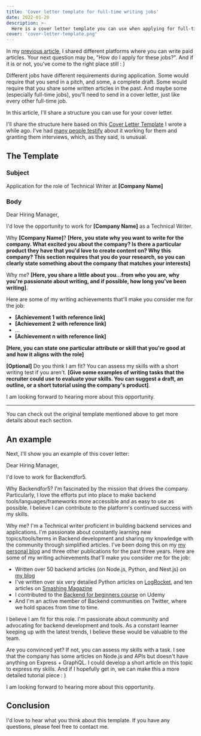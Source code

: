 ```yaml
---
title: 'Cover letter template for full-time writing jobs'
date: 2022-01-20
description: >-
  Here is a cover letter template you can use when applying for full-time writing jobs.
cover: 'cover-letter-template.png'
---
```


In my [previous article](/blog/platforms-to-write-paid-articles), I shared different platforms where you can write paid articles. Your next question may be, "How do I apply for these jobs?". And if it is or not, you've come to the right place still : )

Different jobs have different requirements during application. Some would require that you send in a pitch, and some, a complete draft. Some would require that you share some written articles in the past. And maybe some (especially full-time jobs), you'll need to send in a cover letter, just like every other full-time job.

In this article, I'll share a structure you can use for your cover letter.

I'll share the structure here based on this [Cover Letter Template](https://dillionmegida.com/p/cover-letter-template/) I wrote a while ago. I've had [many people testify](https://twitter.com/iamdillion/status/1476123357095632900?s=20) about it working for them and granting them interviews, which, as they said, is unusual.

## The Template

### Subject

Application for the role of Technical Writer at **[Company Name]**

### Body

Dear Hiring Manager,

I'd love the opportunity to work for **[Company Name]** as a Technical Writer.

Why **[Company Name]**? **[Here, you state why you want to write for the company. What excited you about the company? Is there a particular product they have that you'd love to create content on? Why this company? This section requires that you do your research, so you can clearly state something about the company that matches your interests]**

Why me? **[Here, you share a little about you...from who you are, why you're passionate about writing, and if possible, how long you've been writing]**.

Here are some of my writing achievements that'll make you consider me for the job:

- **[Achievement 1 with reference link]**
- **[Achievement 2 with reference link]**
- ...
- **[Achievement n with reference link]**

**[Here, you can state one particular attribute or skill that you're good at and how it aligns with the role]**

**[Optional]** Do you think I am fit? You can assess my skills with a short writing test if you aren't. **[Give some examples of writing tasks that the recruiter could use to evaluate your skills. You can suggest a draft, an outline, or a short tutorial using the company's product]**.

I am looking forward to hearing more about this opportunity.

---

You can check out the original template mentioned above to get more details about each section.

## An example

Next, I'll show you an example of this cover letter:

Dear Hiring Manager,

I'd love to work for Backendfor5.

Why Backendfor5? I'm fascinated by the mission that drives the company. Particularly, I love the efforts put into place to make backend tools/languages/frameworks more accessible and as easy to use as possible. I believe I can contribute to the platform's continued success with my skills.

Why me? I'm a Technical writer proficient in building backend services and applications. I'm passionate about constantly learning new topics/tools/terms in Backend development and sharing my knowledge with the community through simplified articles. I've been doing this on my [my personal blog](https://dillionmegida.com) and three other publications for the past three years. Here are some of my writing achievements that'll make you consider me for the job:

- Written over 50 backend articles (on Node.js, Python, and Nest.js) on [my blog](#)
- I've written over six very detailed Python articles on [LogRocket](#), and ten articles on [Smashing Magazine](#)
- I contributed to the [Backend for beginners course](#) on Udemy
- And I'm an active member of Backend communities on Twitter, where we hold spaces from time to time.

I believe I am fit for this role. I'm passionate about community and advocating for backend development and tools. As a constant learner keeping up with the latest trends, I believe these would be valuable to the team.

Are you convinced yet? If not, you can assess my skills with a task. I see that the company has some articles on Node.js and APIs but doesn't have anything on Express + GraphQL. I could develop a short article on this topic to express my skills. And if I hopefully get in, we can make this a more detailed tutorial piece : )

I am looking forward to hearing more about this opportunity.

## Conclusion

I'd love to hear what you think about this template. If you have any questions, please feel free to contact me.
